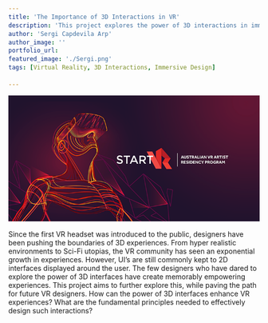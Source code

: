 ```yaml
---
title: 'The Importance of 3D Interactions in VR'
description: 'This project explores the power of 3D interactions in immersive environments with the objective of enhancing the overall experience. Additionally, a set of guidelines has been created to guide VR designers to effective 3D interaction design.'
author: 'Sergi Capdevila Arp'
author_image: ''
portfolio_url:
featured_image: './Sergi.png'
tags: [Virtual Reality, 3D Interactions, Immersive Design]

---
```


![](./Sergi.png)

Since the first VR headset was introduced to the public, designers have been pushing the boundaries of 3D experiences. From hyper realistic environments to Sci-Fi utopias, the VR community has seen an exponential growth in experiences. However, UI’s are still commonly kept to 2D interfaces displayed around the user. The few designers who have dared to explore the power of 3D interfaces have create memorably empowering experiences. This project aims to further explore this, while paving the path for future VR designers. How can the power of 3D interfaces enhance VR experiences? What are the fundamental principles needed to effectively design such interactions?
